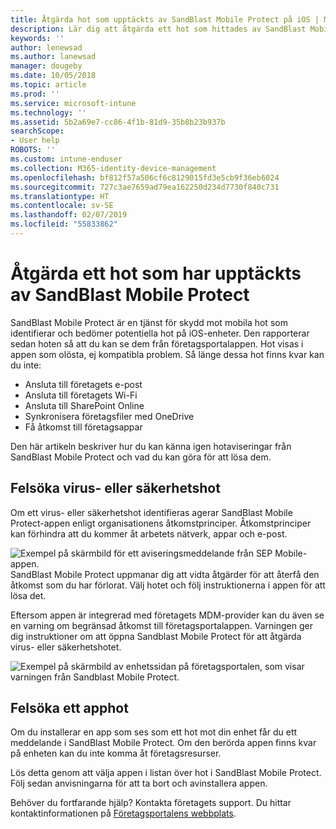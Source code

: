 ```yaml
---
title: Åtgärda hot som upptäckts av SandBlast Mobile Protect på iOS | Microsoft Docs
description: Lär dig att åtgärda ett hot som hittades av SandBlast Mobile Protect för iOS.
keywords: ''
author: lenewsad
ms.author: lanewsad
manager: dougeby
ms.date: 10/05/2018
ms.topic: article
ms.prod: ''
ms.service: microsoft-intune
ms.technology: ''
ms.assetid: 5b2a69e7-cc86-4f1b-81d9-35b8b23b937b
searchScope:
- User help
ROBOTS: ''
ms.custom: intune-enduser
ms.collection: M365-identity-device-management
ms.openlocfilehash: bf812f57a506cf6c8129015fd3e5cb9f36eb6024
ms.sourcegitcommit: 727c3ae7659ad79ea162250d234d7730f840c731
ms.translationtype: HT
ms.contentlocale: sv-SE
ms.lasthandoff: 02/07/2019
ms.locfileid: "55833862"
---
```

# <a name="resolve-a-threat-found-by-sandblast-mobile-protect"></a>Åtgärda ett hot som har upptäckts av SandBlast Mobile Protect

SandBlast Mobile Protect är en tjänst för skydd mot mobila hot som identifierar och bedömer potentiella hot på iOS-enheter. Den rapporterar sedan hoten så att du kan se dem från företagsportalappen. Hot visas i appen som olösta, ej kompatibla problem. Så länge dessa hot finns kvar kan du inte:   

* Ansluta till företagets e-post
* Ansluta till företagets Wi-Fi
* Ansluta till SharePoint Online
* Synkronisera företagsfiler med OneDrive
* Få åtkomst till företagsappar

Den här artikeln beskriver hur du kan känna igen hotaviseringar från SandBlast Mobile Protect och vad du kan göra för att lösa dem.  

## <a name="troubleshoot-virus-or-security-threat"></a>Felsöka virus- eller säkerhetshot  
Om ett virus- eller säkerhetshot identifieras agerar SandBlast Mobile Protect-appen enligt organisationens åtkomstprinciper. Åtkomstprinciper kan förhindra att du kommer åt arbetets nätverk, appar och e-post.  

![Exempel på skärmbild för ett aviseringsmeddelande från SEP Mobile-appen.](./media/skycure-list-of-potential-issues-android.png)  
SandBlast Mobile Protect uppmanar dig att vidta åtgärder för att återfå den åtkomst som du har förlorat. Välj hotet och följ instruktionerna i appen för att lösa det.

Eftersom appen är integrerad med företagets MDM-provider kan du även se en varning om begränsad åtkomst till företagsportalappen. Varningen ger dig instruktioner om att öppna Sandblast Mobile Protect för att åtgärda virus- eller säkerhetshotet.  

  ![Exempel på skärmbild av enhetssidan på företagsportalen, som visar varningen från Sandblast Mobile Protect.](./media/CP-lookout-virus-banner-1808.png)  

## <a name="troubleshoot-an-app-threat"></a>Felsöka ett apphot  

Om du installerar en app som ses som ett hot mot din enhet får du ett meddelande i SandBlast Mobile Protect. Om den berörda appen finns kvar på enheten kan du inte komma åt företagsresurser.  

Lös detta genom att välja appen i listan över hot i SandBlast Mobile Protect. Följ sedan anvisningarna för att ta bort och avinstallera appen.  

Behöver du fortfarande hjälp? Kontakta företagets support. Du hittar kontaktinformationen på [Företagsportalens webbplats](https://go.microsoft.com/fwlink/?linkid=2010980).  
